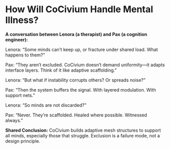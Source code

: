 # How Will CoCivium Handle Mental Illness?

**A conversation between Lenora (a therapist) and Pax (a cognition engineer):**

Lenora: “Some minds can’t keep up, or fracture under shared load. What happens to them?”

Pax: “They aren’t excluded. CoCivium doesn’t demand uniformity—it adapts interface layers. Think of it like adaptive scaffolding.”

Lenora: “But what if instability corrupts others? Or spreads noise?”

Pax: “Then the system buffers the signal. With layered modulation. With support nets.”

Lenora: “So minds are not discarded?”

Pax: “Never. They’re scaffolded. Healed where possible. Witnessed always.”

**Shared Conclusion:**
CoCivium builds adaptive mesh structures to support all minds, especially those that struggle. Exclusion is a failure mode, not a design principle.



